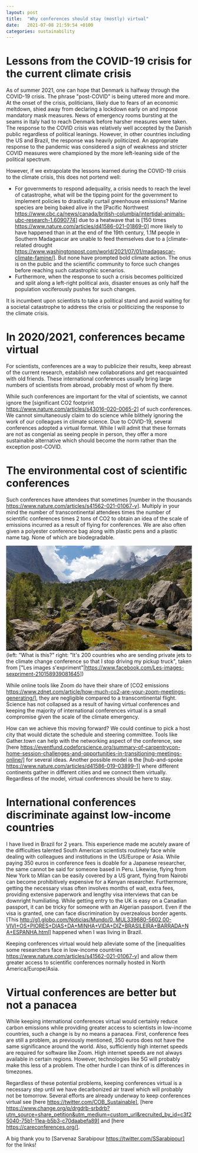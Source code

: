 ```yaml
---
layout: post
title:  "Why conferences should stay (mostly) virtual"
date:   2021-07-08 21:59:54 +0100
categories: sustainability
---
```


# Lessons from the COVID-19 crisis for the current climate crisis

As of summer 2021, one can hope that Denmark is halfway through the COVID-19 crisis. The phrase "post-COVID" is being uttered more and more. At the onset of the crisis, politicians, likely due to fears of an economic meltdown, shied away from declaring a lockdown early on and impose mandatory mask measures. News of emergency rooms bursting at the seams in Italy had to reach Denmark before harsher measures were taken. The response to the COVID crisis was relatively well accepted by the Danish public regardless of political leanings. However, in other countries including the US and Brazil, the response was heavily politicized. An appropriate response to the pandemic was considered a sign of weakness and stricter COVID measures were championed by the more left-leaning side of the political spectrum.

However, if we extrapolate the lessons learned during the COVID-19 crisis to the climate crisis, this does not portend well:
- For governments to respond adequality, a crisis needs to reach the level of catastrophe, what will be the tipping point for the government to implement policies to drastically curtail greenhouse emissions? Marine species are being baked alive in the [Pacific Northwest https://www.cbc.ca/news/canada/british-columbia/intertidal-animals-ubc-research-1.6090774] due to a heatwave that is [150 times https://www.nature.com/articles/d41586-021-01869-0] more likely to have happened than in at the end of the 19th century, 1.1M people in Southern Madagascar are unable to feed themselves due to a [climate-related drought https://www.washingtonpost.com/world/2021/07/01/madagascar-climate-famine/]. But none have prompted bold climate action. The onus is on the public and the scientific community to force such changes before reaching such catastrophic scenarios.
- Furthermore, when the response to such a crisis becomes politicized and split along a left-right political axis, disaster ensues as only half the population vociferously pushes for such changes.

It is incumbent upon scientists to take a political stand and avoid waiting for a societal catastrophe to address the crisis or politicizing the response to the climate crisis. 

# In 2020/2021, conferences became virtual

For scientists, conferences are a way to publicize their results, keep abreast of the current research, establish new collaborations and get reacquainted with old friends. These international conferences usually bring large numbers of scientists from abroad, probably most of whom fly there. 

While such conferences are important for the vital of scientists, we cannot ignore the [significant CO2 footprint https://www.nature.com/articles/s43016-020-0065-2] of such conferences. We cannot simultaneously claim to do science while blithely ignoring the work of our colleagues in climate science. Due to COVID-19, several conferences adopted a virtual format. While I will admit that these formats are not as congenial as seeing people in person, they offer a more sustainable alternative which should become the norm rather than the exception post-COVID. 


# The environmental cost of scientific conferences

Such conferences have attendees that sometimes [number in the thousands https://www.nature.com/articles/s41562-021-01067-y]. Multiply in your mind the number of transcontinental attendees times the number of scientific conferences times 2 tons of CO2 to obtain an idea of the scale of emissions incurred as a result of flying for conferences. We are also often given a polyester conference bag along with plastic pens and a plastic name tag. None of which are biodegradable.


![climate cartoon](images/20150829_115529_o.jpg "")
(left: "What is this?" right: "It's 200 countries who are sending private jets to the climate change conference so that I stop driving my pickup truck", taken from ["Les images s'expriment"|https://www.facebook.com/Les-images-sexpriment-210158939081645]) 

While online tools like Zoom do have their share of [CO2 emissions https://www.zdnet.com/article/how-much-co2-are-your-zoom-meetings-generating/], they are negligible compared to a transcontinental flight. Science has not collapsed as a result of having virtual conferences and keeping the majority of international conferences virtual is a small compromise given the scale of the climate emergency.

How can we achieve this moving forward? We could continue to pick a host city that would dictate the schedule and steering committee. Tools like Gather.town can help with the networking aspect of the conference, see [here https://eventfund.codeforscience.org/summary-of-carpentrycon-home-session-challenges-and-opportunities-in-transitioning-meetings-online/] for several ideas. Another possible model is the [hub-and-spoke https://www.nature.com/articles/d41586-019-03899-1] where different continents gather in different cities and we connect them virtually. Regardless of the model, virtual conferences should be here to stay. 

# International conferences discriminate against low-income countries

I have lived in Brazil for 2 years. This experience made me acutely aware of the difficulties talented South American scientists routinely face while dealing with colleagues and institutions in the US/Europe or Asia. While paying 350 euros in conference fees is doable for a Japanese researcher, the same cannot be said for someone based in Peru. Likewise, flying from New York to Milan can be easily covered by a US grant, flying from Nairobi can become prohibitively expensive for a Kenyan researcher. Furthermore, getting the necessary visas often involves months of wait, extra fees, providing extensive paperwork and lengthy visa interviews that can be downright humiliating. While getting entry to the UK is easy on a Canadian passport, it can be tricky for someone with an Algerian passport. Even if the visa is granted, one can face discrimination by overzealous border agents.  [This http://g1.globo.com/Noticias/Mundo/0,,MUL339680-5602,00-VIVI+OS+PIORES+DIAS+DA+MINHA+VIDA+DIZ+BRASILEIRA+BARRADA+NA+ESPANHA.html] happened when I was living in Brazil.

Keeping conferences virtual would help alleviate some of the [inequalities some researchers face in low-income countries  https://www.nature.com/articles/s41562-021-01067-y] and allow them greater access to scientific conferences normally hosted in North America/Europe/Asia.

# Virtual conferences are better but not a panacea

While keeping international conferences virtual would certainly reduce carbon emissions while providing greater access to scientists in low-income countries, such a change is by no means a panacea. First, conference fees are still a problem, as previously mentioned, 350 euros does not have the same significance around the world. Also, sufficiently high internet speeds are required for software like Zoom. High internet speeds are not always available in certain regions. However, technologies like 5G will probably make this less of a problem. The other hurdle I can think of is differences in timezones.

Regardless of these potential problems, keeping conferences virtual is a necessary step until we have decarbonized air travel which will probably not be tomorrow. Several efforts are already underway to keep conferences virtual see [here https://twitter.com/COB_Sustainable], [here https://www.change.org/p/drgdrb-srbdrb?utm_source=share_petition&utm_medium=custom_url&recruited_by_id=c3f25040-75b1-11ea-b5b3-c70daabefa89] and [here https://careconferences.org/].

A big thank you to [Sarvenaz Sarabipour https://twitter.com/SSarabipour] for the links!
